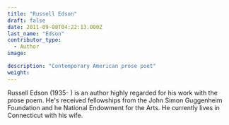 ```yaml
---
title: "Russell Edson"
draft: false
date: 2011-09-08T04:22:13.000Z
last_name: "Edson"
contributor_type:
  - Author
image:

description: "Contemporary American prose poet"
weight:
---
```

Russell Edson (1935- ) is an author highly regarded for his work with the prose poem. He's received fellowships from the John Simon Guggenheim Foundation and he National Endowment for the Arts. He currently lives in Connecticut with his wife.

